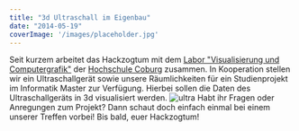 ```yaml
---
title: "3d Ultraschall im Eigenbau"
date: "2014-05-19"
coverImage: '/images/placeholder.jpg'
---
```


Seit kurzem arbeitet das Hackzogtum mit dem [Labor "Visualisierung und Computergrafik"](http://vclabor.awmw.org/index.php?title=Personen) der [Hochschule Coburg](http://www.hs-coburg.de/) zusammen. In Kooperation stellen wir ein Ultraschallgerät sowie unsere Räumlichkeiten für ein Studienprojekt im Informatik Master zur Verfügung. Hierbei sollen die Daten des Ultraschallgeräts in 3d visualisiert werden. ![ultra](/images/ultra-225x300.jpg) Habt ihr Fragen oder Anregungen zum Projekt? Dann schaut doch einfach einmal bei einem unserer Treffen vorbei! Bis bald, euer Hackzogtum!
